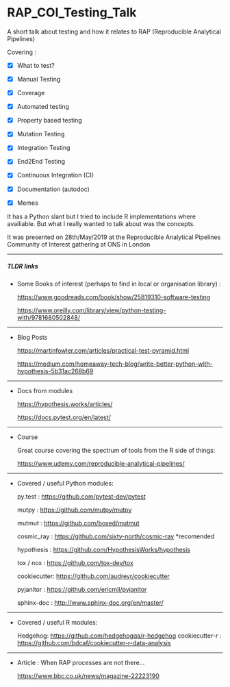 # RAP_COI_Testing_Talk
A short talk about testing and how it relates to  RAP (Reproducible Analytical Pipelines)


Covering :

- [x] What to test?
- [x] Manual Testing
- [x] Coverage
- [x] Automated testing 
- [x] Property based testing
- [x] Mutation Testing
- [x] Integration Testing
- [x] End2End Testing
- [x] Continuous Integration (CI)
- [x] Documentation (autodoc)
- [x] Memes


It has a Python slant but I tried to include R implementations where availiable. 
But what I really wanted to talk about was the concepts.


It was presented on  28th/May/2019 at the Reproducible Analytical Pipelines Community of Interest gathering at ONS in London

---

##### TLDR links


- Some Books of interest (perhaps to find in local or organisation library) :

    
    https://www.goodreads.com/book/show/25819310-software-testing
  
    https://www.oreilly.com/library/view/python-testing-with/9781680502848/
  

---

- Blog Posts


    https://martinfowler.com/articles/practical-test-pyramid.html

    https://medium.com/homeaway-tech-blog/write-better-python-with-hypothesis-5b31ac268b69
    
 
 ---
 
-   Docs from modules   

    
    https://hypothesis.works/articles/
  
    https://docs.pytest.org/en/latest/  


---

- Course


   Great course covering the spectrum of tools from the R side of things:
  
  
  
    https://www.udemy.com/reproducible-analytical-pipelines/

---


- Covered / useful Python modules: 


  py.test : https://github.com/pytest-dev/pytest
  
  mutpy : https://github.com/mutpy/mutpy
  
  mutmut : https://github.com/boxed/mutmut
  
  cosmic_ray  : https://github.com/sixty-north/cosmic-ray  *recomended
  
  hypothesis : https://github.com/HypothesisWorks/hypothesis
  
  tox / nox : https://github.com/tox-dev/tox
  
  cookiecutter: https://github.com/audreyr/cookiecutter
  
  pyjanitor : https://github.com/ericmjl/pyjanitor
  
  sphinx-doc : http://www.sphinx-doc.org/en/master/

---

- Covered / useful R modules: 

    Hedgehog: https://github.com/hedgehogqa/r-hedgehog
    cookiecutter-r : https://github.com/bdcaf/cookiecutter-r-data-analysis

---

- Article : When RAP processes are not there...

  https://www.bbc.co.uk/news/magazine-22223190




